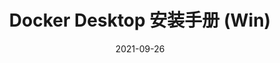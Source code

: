 ---
title: "Docker Desktop 安装手册 (Win)"
linkTitle: "Docker 安装手册 (Win)"
weight: 20
date: 2021-09-26
description: >
  本文档描述如何在 Windows 上正确安装Docker Desktop。
---